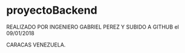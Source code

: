 # proyectoBackend

REALIZADO POR INGENIERO GABRIEL PEREZ Y SUBIDO A GITHUB el 09/01/2018

CARACAS VENEZUELA.

